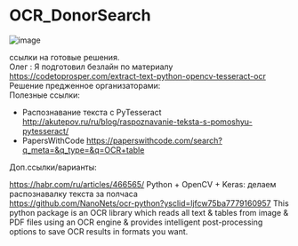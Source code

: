 # OCR_DonorSearch
![image](https://github.com/Eugene-Glukhov/OCR_DonorSearch/assets/117063726/730f15f8-6464-4c6c-a4da-e56a1c89a359)


ссылки  на готовые решения.    
Олег : Я подготовил безлайн по материалу https://codetoprosper.com/extract-text-python-opencv-tesseract-ocr   
Решение предженное организаторами:      
Полезные ссылки:

- Распознавание текста с PyTesseract http://akutepov.ru/ru/blog/raspoznavanie-teksta-s-pomoshyu-pytesseract/
- PapersWithCode https://paperswithcode.com/search?q_meta=&q_type=&q=OCR+table


Доп.ссылки/варианты:

https://habr.com/ru/articles/466565/ Python + OpenCV + Keras: делаем распознавалку текста за полчаса  
https://github.com/NanoNets/ocr-python?ysclid=ljfcw75ba7779160957 This python package is an OCR library which reads all text & tables from image & PDF files using an OCR engine & provides intelligent post-processing options to save OCR results in formats you want.  


